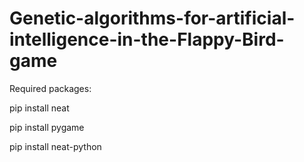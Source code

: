 # Genetic-algorithms-for-artificial-intelligence-in-the-Flappy-Bird-game

Required packages:<p>
pip install neat<p>
pip install pygame<p>
pip install neat-python<p>
